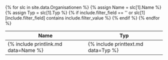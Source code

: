 <table>
<thead>
<tr><th>Name</th><th>Typ</th></tr>
</thead>
<tbody>
{% for slc in site.data.Organisationen %}
    {% assign Name = slc[1].Name %}
    {% assign Typ = slc[1].Typ %}
    {% if include.filter_field == '' or slc[1][include.filter_field] contains include.filter_value %}
        <tr>
            <td>{% include printlink.md data=Name %}</td>
            <td>{% include printtext.md data=Typ %}</td>
        </tr>
    {% endif %}
{% endfor %}
</tbody>
</table>
